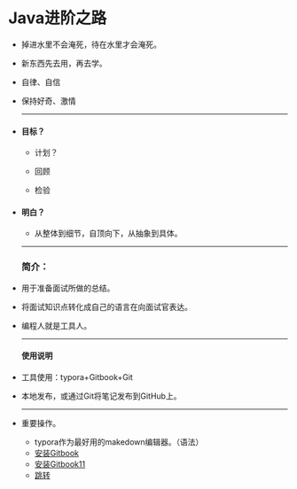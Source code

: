 # Java进阶之路

* 掉进水里不会淹死，待在水里才会淹死。

* 新东西先去用，再去学。

* 自律、自信

* 保持好奇、激情

  ***

* #### 目标？

  * 计划？
  * 回顾
    
  * 检验
  
* #### 明白？

  * 从整体到细节，自顶向下，从抽象到具体。

  ***

  ### 简介：

* 用于准备面试所做的总结。

* 将面试知识点转化成自己的语言在向面试官表达。

* 编程人就是工具人。

  ***

  #### 使用说明

* 工具使用：typora+Gitbook+Git

* 本地发布，或通过Git将笔记发布到GitHub上。

  

  ***

* 重要操作。

  * typora作为最好用的makedown编辑器。（语法）
  * [安装Gitbook](/project/gitbook_start/gitbookstart.md)
  * [安装Gitbook11](/project/gitbook_start/gitbookstart.md)
  * <a href="/project/gitbook_start/gitbookstart.md">跳转</a>







